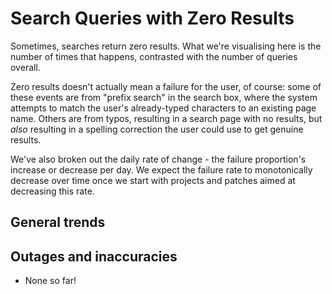Search Queries with Zero Results
=======

Sometimes, searches return zero results. What we're visualising here is the number of times that happens, contrasted with the number of queries overall.

Zero results doesn't actually mean a failure for the user, of course: some of these events are from "prefix search" in the search box, where the system attempts to match the user's already-typed characters to an existing page name. Others are from typos, resulting in a search page with no results, but *also* resulting in a spelling correction the user could use to get genuine results.

We've also broken out the daily rate of change - the failure proportion's increase or decrease per day. We expect the failure rate to monotonically decrease over time once we start with projects and patches aimed at decreasing this rate.

General trends
------

Outages and inaccuracies
------
* None so far!
